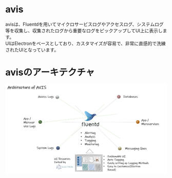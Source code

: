 # avis

avisは、Fluentdを用いてマイクロサービスログやアクセスログ、システムログ等を収集し、収集されたログから重要なログをピックアップしてUI上に表示します。  
UIはElectronをベースとしており、カスタマイズが容易で、非常に直感的で洗練されたUIとなっています。 

# avisのアーキテクチャ  
![avis-architecture](docs/avis_architecture.png)
